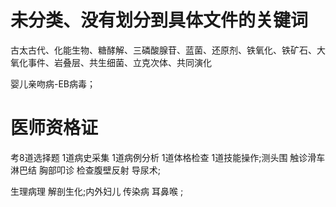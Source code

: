 # 未分类、没有划分到具体文件的关键词

古太古代、化能生物、糖酵解、三磷酸腺苷、蓝菌、还原剂、铁氧化、铁矿石、大氧化事件、岩叠层、共生细菌、立克次体、共同演化

婴儿亲吻病-EB病毒；

# 医师资格证
考8道选择题  1道病史采集  1道病例分析   1道体格检查   1道技能操作;测头围  触诊滑车淋巴结    胸部叩诊   检查腹壁反射  导尿术;

生理病理  解剖生化;内外妇儿 传染病  耳鼻喉  ;

